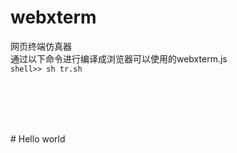 # webxterm
网页终端仿真器
<br/>
通过以下命令进行编译成浏览器可以使用的webxterm.js<br/>
<code>shell>> sh tr.sh</code>
<br/>
<br/>
<!-- 引入样式 -->
<pre><code><link rel="stylesheet" href="../css/terminal.css"/></code></pre>
<br/>
<!-- 引入组件 -->
<code><script type="text/javascript" src="../dist/webxterm.js"></script></code>
<br/>
<br/>
# Hello world
<pre>
<code>
<html>
  <body>
    <div id="test" style="width: 100vw; height: 100vh;"></div>
  </body>

<script type="text/javascript">
    let el = document.getElementById('test');
    let terminal = new webxterm.Terminal({
        instance: el,
        wsServer: "ws://192.168.0.100:8899",
        render: (args) => {
            console.info(args.instance);
        }<br/>
    }).on({<br/>
        resize: () => {
            console.info("resize....");
        },
        updateTitle: (title) => {
            document.title = title;
            console.info("updateTitle:" + title);
        }
    }).open('【主机名】','【用户名】', '【密码】',【端口号);
  </script>
  </html>
  </code>
  </pre>
